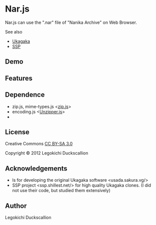 Nar.js
======================
Nar.js can use the ".nar" file of "Nanika Archive" on Web Browser.

See also
* [Ukagaka](http://usada.sakura.vg/) 
* [SSP](http://ssp.shillest.net/)

Demo
------


Features
----------------



Dependence
----------
* zip.js, mime-types.js <[zip.js](http://gildas-lormeau.github.com/zip.js/)>
* encoding.js <[Unzipper.js](https://github.com/polygonplanet/Unzipper.js/tree/master/src)>
* 

License
----------
Creative Commons [CC BY-SA 3.0](http://creativecommons.org/licenses/by-sa/3.0/)

Copyright &copy; 2012 Legokichi Duckscallion

Acknowledgements
----------
* ls for developing the original Ukagaka software &lt;usada.sakura.vg/&gt;
* SSP project &lt;ssp.shillest.net/&gt; for high quality Ukagaka clones. (I did not use their code, but studied them extensively)

Author
----------
Legokichi Duckscallion